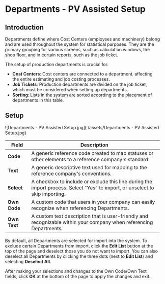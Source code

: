 # Departments - PV Assisted Setup


## Introduction

Departments define where Cost Centers (employees and machinery) belong and are used throughout the system for statistical purposes. They are the primary grouping for various screens, such as calculation windows, the shop floor, and in certain reports, such as the job ticket.

The setup of production departments is crucial for:

- **Cost Centers**: Cost centers are connected to a department, affecting the entire estimating and job costing processes.
- **Job Tickets**: Production departments are divided on the job ticket, which must be considered when setting up departments.
- **Sorting**: Lists in the system are sorted according to the placement of departments in this table.

## Setup

![Departments - PV Assisted Setup.jpg](./assets/Departments - PV Assisted Setup.jpg)

| **Field**     | **Description**                                                                                 |
|---------------|-------------------------------------------------------------------------------------------------|
| **Code**      | A generic reference code created to map statuses or other elements to a reference company's standard. |
| **Text**      | A generic descriptive text used for mapping to the reference company's conventions.             |
| **Select**    | A checkbox to include or exclude this line during the import process. Select "Yes" to import, or unselect to skip importing. |
| **Own Code**  | A custom code that users in your company can easily recognize when referencing Departments.      |
| **Own Text**  | A custom text description that is user-friendly and recognizable within your company when referencing Departments. |


By default, all Departments are selected for import into the system. To exclude certain Departments from import, click the **Edit List** button at the top of the page and deselect those you do not want to import. You can also deselect all Departments by clicking the three dots (next to **Edit List**) and selecting **Deselect All**.

After making your selections and changes to the Own Code/Own Text fields, click **OK** at the bottom of the page to apply the changes and exit.
